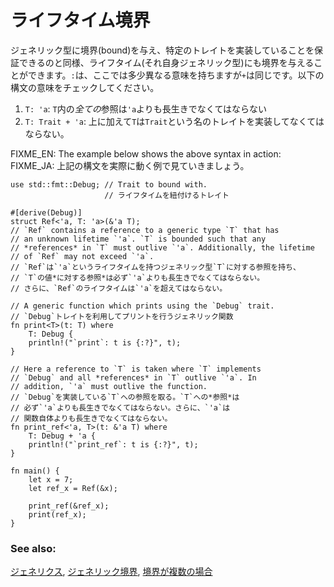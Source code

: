 <!--
# Bounds
-->
# ライフタイム境界

<!--
Just like generic types can be bounded, lifetimes (themselves generic)
use bounds as well. The `:` character has a slightly different meaning here, 
but `+` is the same. Note how the following read:
-->
ジェネリック型に境界(bound)を与え、特定のトレイトを実装していることを保証できるのと同様、ライフタイム(それ自身ジェネリック型)にも境界を与えることができます。`:`は、ここでは多少異なる意味を持ちますが`+`は同じです。以下の構文の意味をチェックしてください。

<!--
1. `T: 'a`: *All* references in `T` must outlive lifetime `'a`.
2. `T: Trait + 'a`: Type `T` must implement trait `Trait` and *all* references
in `T` must outlive `'a`.
-->
1. `T: 'a`: `T`内の*全ての*参照は`'a`よりも長生きでなくてはならない
2. `T: Trait + 'a`: 上に加えて`T`は`Trait`という名のトレイトを実装してなくてはならない。

<!--
The example below shows the above syntax in action used after keyword `where`:
-->
FIXME_EN: The example below shows the above syntax in action:
FIXME_JA: 上記の構文を実際に動く例で見ていきましょう。

```rust,editable
use std::fmt::Debug; // Trait to bound with.
                     // ライフタイムを紐付けるトレイト

#[derive(Debug)]
struct Ref<'a, T: 'a>(&'a T);
// `Ref` contains a reference to a generic type `T` that has
// an unknown lifetime `'a`. `T` is bounded such that any
// *references* in `T` must outlive `'a`. Additionally, the lifetime
// of `Ref` may not exceed `'a`.
// `Ref`は`'a`というライフタイムを持つジェネリック型`T`に対する参照を持ち、
// `T`の値*に対する参照*は必ず`'a`よりも長生きでなくてはならない。
// さらに、`Ref`のライフタイムは`'a`を超えてはならない。

// A generic function which prints using the `Debug` trait.
// `Debug`トレイトを利用してプリントを行うジェネリック関数
fn print<T>(t: T) where
    T: Debug {
    println!("`print`: t is {:?}", t);
}

// Here a reference to `T` is taken where `T` implements
// `Debug` and all *references* in `T` outlive `'a`. In
// addition, `'a` must outlive the function.
// `Debug`を実装している`T`への参照を取る。`T`への*参照*は
// 必ず`'a`よりも長生きでなくてはならない。さらに、`'a`は
// 関数自体よりも長生きでなくてはならない。
fn print_ref<'a, T>(t: &'a T) where
    T: Debug + 'a {
    println!("`print_ref`: t is {:?}", t);
}

fn main() {
    let x = 7;
    let ref_x = Ref(&x);

    print_ref(&ref_x);
    print(ref_x);
}
```

### See also:

<!--
[generics][generics], [bounds in generics][bounds], and 
[multiple bounds in generics][multibounds]
-->
[ジェネリクス][generics], [ジェネリック境界][bounds],
[境界が複数の場合][multibounds]

[generics]: ../../generics.md
[bounds]: ../../generics/bounds.md
[multibounds]: ../../generics/multi_bounds.md

